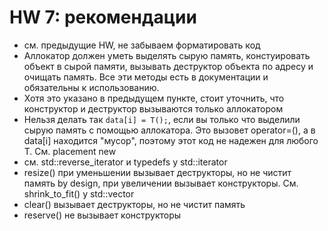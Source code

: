# HW 7: рекомендации
  - см. предыдущие HW, не забываем форматировать код
  - Аллокатор должен уметь выделять сырую память, констуировать объект в сырой памяти, вызывать деструктор объекта по адресу и очищать память. Все эти методы есть в документации и обязательны к использованию.
  - Хотя это указано в предыдущем пункте, стоит уточнить, что конструктор и деструктор вызываются только аллокатором
  - Нельзя делать так `data[i] = T();`, если вы только что выделили сырую память с помощью аллокатора. Это вызовет operator=(), а в data[i] находится "мусор", поэтому этот код не надежен для любого T. См. placement new
  - см. std::reverse_iterator и typedefs у std::iterator
  - resize() при уменьшении вызывает деструкторы, но не чистит память by design, при увеличении вызывает конструкторы. См. shrink_to_fit() у std::vector
  - clear() вызывает деструкторы, но не чистит память
  - reserve() не вызывает конструкторы
